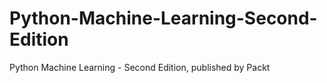 # Python-Machine-Learning-Second-Edition
Python Machine Learning - Second Edition, published by Packt
